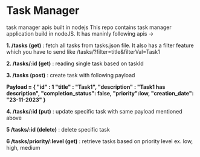 # Task Manager
task manager apis built in nodejs
This repo contains task manager application build in nodeJS.
It has maninly following apis ->

**1. /tasks (get)** : fetch all tasks from tasks.json file. It also has a filter feature which you have to send like /tasks/?filter=title&filterVal=Task1

**2. /tasks/:id (get)** : reading single task based on taskId

**3. /tasks (post)** : create task with following payload 
  
**Payload = { "id" : 1
     "title" : "Task1", 
     "description" : "Task1 has description",
     "completion_status": false,
     "priority":low,
     "creation_date": "23-11-2023"
     }**

**4. /tasks/:id (put)** : update specific task with same payload mentioned above

**5 /tasks/:id (delete)** : delete specific task

**6 /tasks/priority/:level (get)** : retrieve tasks based on priority level ex. low, high, medium

